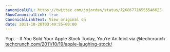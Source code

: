 ```yaml
---
canonicalURL: https://twitter.com/jmjordan/status/126867716555546625
ShowCanonicalLink: true
CanonicalLinkText: View original on
date: 2011-10-20T03:49:55+00:00
---
```

Yup. - If You Sold Your Apple Stock Today, You’re An Idiot via @techcrunch [techcrunch.com/2011/10/19/apple-laughing-stock/](http://techcrunch.com/2011/10/19/apple-laughing-stock/)